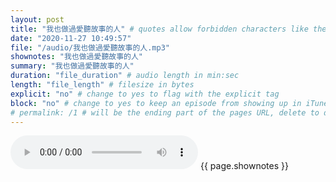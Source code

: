 ```yaml
---
layout: post
title: "我也做過愛聽故事的人" # quotes allow forbidden characters like the colon
date: "2020-11-27 10:49:57"
file: "/audio/我也做過愛聽故事的人.mp3"
shownotes: "我也做過愛聽故事的人"
summary: "我也做過愛聽故事的人"
duration: "file_duration" # audio length in min:sec
length: "file_length" # filesize in bytes
explicit: "no" # change to yes to flag with the explicit tag
block: "no" # change to yes to keep an episode from showing up in iTunes
# permalink: /1 # will be the ending part of the pages URL, delete to default to the title
---
```


<audio controls>
<source src="{{site.url}}{{site.baseurl}}{{ page.file }}" type="audio/x-mp3">
Your browser does not support the audio element.
</audio>
{{ page.shownotes }}
